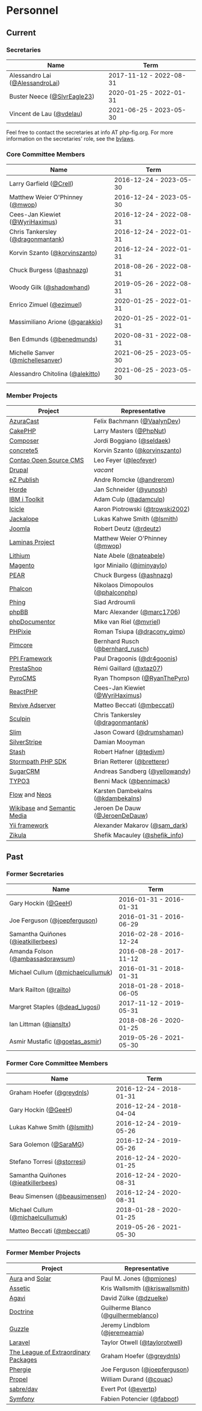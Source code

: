 # Personnel

## Current

### Secretaries

| Name                                  | Term                    |
|---------------------------------------|-------------------------|
| Alessandro Lai ([@AlessandroLai])     | 2017-11-12 - 2022-08-31 |
| Buster Neece ([@SlvrEagle23])         | 2020-01-25 - 2022-01-31 |
| Vincent de Lau ([@vdelau])            | 2021-06-25 - 2023-05-30 |

Feel free to contact the secretaries at info AT php-fig.org. For more information on the secretaries' role, see the [bylaws](https://www.php-fig.org/bylaws/mission-and-structure/#secretaries).


### Core Committee Members

| Name                                  | Term                    |
|---------------------------------------|-------------------------|
| Larry Garfield ([@Crell])             | 2016-12-24 - 2023-05-30 |
| Matthew Weier O'Phinney ([@mwop])     | 2016-12-24 - 2023-05-30 |
| Cees-Jan Kiewiet ([@WyriHaximus])     | 2016-12-24 - 2022-08-31 |
| Chris Tankersley ([@dragonmantank])   | 2016-12-24 - 2022-01-31 |
| Korvin Szanto ([@korvinszanto])       | 2016-12-24 - 2022-01-31 |
| Chuck Burgess ([@ashnazg])            | 2018-08-26 - 2022-08-31 |
| Woody Gilk ([@shadowhand])            | 2019-05-26 - 2022-08-31 |
| Enrico Zimuel ([@ezimuel])            | 2020-01-25 - 2022-01-31 |
| Massimiliano Arione ([@garakkio])     | 2020-01-25 - 2022-01-31 |
| Ben Edmunds ([@benedmunds])           | 2020-08-31 - 2022-08-31 |
| Michelle Sanver ([@michellesanver])   | 2021-06-25 - 2023-05-30 |
| Alessandro Chitolina ([@alekitto])    | 2021-06-25 - 2023-05-30 |

### Member Projects

| Project                           | Representative                        |
|-----------------------------------|---------------------------------------|
| [AzuraCast]                       | Felix Bachmann ([@VaalynDev])         |
| [CakePHP]                         | Larry Masters ([@PhpNut])             |
| [Composer]                        | Jordi Boggiano ([@seldaek])           |
| [concrete5]                       | Korvin Szanto ([@korvinszanto])       |
| [Contao Open Source CMS]          | Leo Feyer ([@leofeyer])               |
| [Drupal]                          | *vacant*                              |
| [eZ Publish]                      | Andre Romcke ([@andrerom])            |
| [Horde]                           | Jan Schneider ([@yunosh])             |
| [IBM i Toolkit]                   | Adam Culp ([@adamculp])               |
| [Icicle]                          | Aaron Piotrowski ([@trowski2002])     |
| [Jackalope]                       | Lukas Kahwe Smith ([@lsmith])         |
| [Joomla]                          | Robert Deutz ([@rdeutz])              |
| [Laminas Project]                 | Matthew Weier O'Phinney ([@mwop])     |
| [Lithium]                         | Nate Abele ([@nateabele])             |
| [Magento]                         | Igor Miniailo ([@iminyaylo])          |
| [PEAR]                            | Chuck Burgess ([@ashnazg])            |
| [Phalcon]                         | Nikolaos Dimopoulos ([@phalconphp])   |
| [Phing]                           | Siad Ardroumli          |
| [phpBB]                           | Marc Alexander ([@marc1706])          |
| [phpDocumentor]                   | Mike van Riel ([@mvriel])             |
| [PHPixie]                         | Roman Tsiupa ([@dracony_gimp])        |
| [Pimcore]                         | Bernhard Rusch ([@bernhard_rusch])    |
| [PPI Framework]                   | Paul Dragoonis ([@dr4goonis])         |
| [PrestaShop]                      | Rémi Gaillard ([@xtaz07])             |
| [PyroCMS]                         | Ryan Thompson ([@RyanThePyro])        |
| [ReactPHP]                        | Cees-Jan Kiewiet ([@WyriHaximus])     |
| [Revive Adserver]                 | Matteo Beccati ([@mbeccati])          |
| [Sculpin]                         | Chris Tankersley ([@dragonmantank])   |
| [Slim]                            | Jason Coward ([@drumshaman])          |
| [SilverStripe]                    | Damian Mooyman                        |
| [Stash]                           | Robert Hafner ([@tedivm])             |
| [Stormpath PHP SDK]               | Brian Retterer ([@bretterer])         |
| [SugarCRM]                        | Andreas Sandberg ([@yellowandy])      |
| [TYPO3]                           | Benni Mack ([@bennimack])             |
| [Flow] and [Neos]                 | Karsten Dambekalns ([@kdambekalns])   |
| [Wikibase] and [Semantic Media]   | Jeroen De Dauw ([@JeroenDeDauw])      |
| [Yii framework]                   | Alexander Makarov ([@sam_dark])       |
| [Zikula]                          | Shefik Macauley ([@shefik_info])      |


## Past

### Former Secretaries

| Name                                  | Term                    |
|---------------------------------------|-------------------------|
| Gary Hockin ([@GeeH])                 | 2016-01-31 - 2016-01-31 |
| Joe Ferguson ([@joepferguson])        | 2016-01-31 - 2016-06-29 |
| Samantha Quiñones ([@ieatkillerbees]) | 2016-02-28 - 2016-12-24 |
| Amanda Folson ([@ambassadorawsum])    | 2016-08-28 - 2017-11-12 |
| Michael Cullum ([@michaelcullumuk])   | 2016-01-31 - 2018-01-31 |
| Mark Railton ([@railto])              | 2018-01-28 - 2018-06-05 |
| Margret Staples ([@dead_lugosi])      | 2017-11-12 - 2019-05-31 |
| Ian Littman ([@iansltx])              | 2018-08-26 - 2020-01-25 |
| Asmir Mustafic ([@goetas_asmir])      | 2019-05-26 - 2021-05-30 |


### Former Core Committee Members

| Name                                  | Term                    |
|---------------------------------------|-------------------------|
| Graham Hoefer ([@greydnls])           | 2016-12-24 - 2018-01-31 |
| Gary Hockin ([@GeeH])                 | 2016-12-24 - 2018-04-04 |
| Lukas Kahwe Smith ([@lsmith])         | 2016-12-24 - 2019-05-26 |
| Sara Golemon ([@SaraMG])              | 2016-12-24 - 2019-05-26 |
| Stefano Torresi ([@storresi])         | 2016-12-24 - 2020-01-25 |
| Samantha Quiñones ([@ieatkillerbees]) | 2016-12-24 - 2020-08-31 |
| Beau Simensen ([@beausimensen])       | 2016-12-24 - 2020-08-31 |
| Michael Cullum ([@michaelcullumuk])   | 2018-01-28 - 2020-01-25 |
| Matteo Beccati ([@mbeccati])          | 2019-05-26 - 2021-05-30 |

### Former Member Projects

| Project                                   | Representative                        |
|-------------------------------------------|---------------------------------------|
| [Aura] and [Solar]                        | Paul M. Jones ([@pmjones])            |
| [Assetic]                                 | Kris Wallsmith ([@kriswallsmith])     |
| [Agavi]                                   | David Zülke ([@dzuelke])              |
| [Doctrine]                                | Guilherme Blanco ([@guilhermeblanco]) |
| [Guzzle]                                  | Jeremy Lindblom ([@jeremeamia])       |
| [Laravel]                                 | Taylor Otwell ([@taylorotwell])       |
| [The League of Extraordinary Packages]    | Graham Hoefer ([@greydnls])           |
| [Phergie]                                 | Joe Ferguson ([@joepferguson])        |
| [Propel]                                  | William Durand ([@couac])             |
| [sabre/dav]                               | Evert Pot ([@evertp])                 |
| [Symfony]                                 | Fabien Potencier ([@fabpot])          |

[@adamculp]: https://twitter.com/adamculp
[@alekitto]: https://twitter.com/alekitto
[@AlessandroLai]: https://twitter.com/AlessandroLai
[@ambassadorawsum]: https://twitter.com/ambassadorawsum
[@andrerom]: https://twitter.com/andrerom
[@benedmunds]: https://twitter.com/benedmunds
[@bennimack]: https://twitter.com/bennimack
[@ashnazg]: https://twitter.com/ashnazg
[@beausimensen]: https://twitter.com/beausimensen
[@bernhard_rusch]: https://twitter.com/bernhard_rusch
[@bretterer]: https://twitter.com/bretterer
[@couac]: https://twitter.com/couac
[@Crell]: https://twitter.com/Crell
[@dead_lugosi]: https://twitter.com/dead_lugosi
[@dr4goonis]: https://twitter.com/dr4goonis
[@dracony_gimp]: https://twitter.com/dracony_gimp
[@dragonmantank]: https://twitter.com/dragonmantank
[@drumshaman]: https://twitter.com/drumshaman
[@dzuelke]: https://twitter.com/dzuelke
[@evertp]: https://twitter.com/evertp
[@ezimuel]: https://twitter.com/ezimuel
[@fabpot]: https://twitter.com/fabpot
[@garakkio]: https://twitter.com/garakkio
[@GeeH]: https://twitter.com/GeeH
[@goetas_asmir]: https://twitter.com/goetas_asmir
[@greydnls]: https://twitter.com/greydnls
[@guilhermeblanco]: https://twitter.com/guilhermeblanco
[@ieatkillerbees]: https://twitter.com/ieatkillerbees
[@jeremeamia]: https://twitter.com/jeremeamia
[@JeroenDeDauw]: https://twitter.com/JeroenDeDauw
[@joepferguson]: https://twitter.com/joepferguson
[@kdambekalns]: https://twitter.com/kdambekalns
[@korvinszanto]: https://twitter.com/korvinszanto
[@kriswallsmith]: https://twitter.com/kriswallsmith
[@iansltx]: https://twitter.com/iansltx
[@iminyaylo]: https://twitter.com/iminyaylo
[@leofeyer]: https://twitter.com/leofeyer
[@lsmith]: https://twitter.com/lsmith
[@marc1706]: https://twitter.com/marc1706
[@mbeccati]: https://twitter.com/mbeccati
[@michaelcullumuk]: https://twitter.com/michaelcullumuk
[@michellesanver]: https://twitter.com/michellesanver
[@michieltcs]: https://twitter.com/michieltcs
[@mvriel]: https://twitter.com/mvriel
[@mwop]: https://twitter.com/mwop
[@nateabele]: https://twitter.com/nateabele
[@phalconphp]: https://twitter.com/phalconphp
[@PhpNut]: https://twitter.com/PhpNut
[@pmjones]: https://twitter.com/pmjones
[@railto]: https://twitter.com/railto
[@rdeutz]: https://twitter.com/rdeutz
[@RyanThePyro]: https://twitter.com/RyanThePyro
[@sam_dark]: https://twitter.com/sam_dark
[@SaraMG]: https://twitter.com/SaraMG
[@seldaek]: https://twitter.com/seldaek
[@shadowhand]: https://twitter.com/shadowhand
[@shefik_info]: https://twitter.com/shefik_info
[@SlvrEagle23]: https://twitter.com/SlvrEagle23
[@storresi]: https://twitter.com/storresi
[@taylorotwell]: https://twitter.com/taylorotwell
[@tedivm]: https://twitter.com/tedivm
[@trowski2002]: https://twitter.com/trowski2002
[@VaalynDev]: https://twitter.com/vaalyndev
[@vdelau]: https://twitter.com/vdelau
[@WyriHaximus]: https://twitter.com/WyriHaximus
[@xtaz07]: https://twitter.com/xtaz07
[@yellowandy]: https://twitter.com/yellowandy
[@yunosh]: https://twitter.com/yunosh

[Agavi]: http://www.agavi.org
[Assetic]: https://github.com/kriswallsmith/assetic
[Aura]: http://auraphp.github.com
[AzuraCast]: https://www.azuracast.com/
[CakePHP]: http://cakephp.org
[Composer]: http://getcomposer.org
[concrete5]: http://www.concrete5.org
[Contao Open Source CMS]: https://contao.org
[Doctrine]: http://www.doctrine-project.org
[Drupal]: http://drupal.org
[eZ Publish]: http://ez.no
[Flow]: https://flow.neos.io/
[Guzzle]: http://guzzlephp.org
[Horde]: http://www.horde.org
[IBM i Toolkit]: https://github.com/zendtech/IbmiToolkit
[Icicle]: https://icicle.io
[Jackalope]: http://jackalope.github.com
[Joomla]: http://www.joomla.org
[Laminas Project]: https://getlaminas.org
[Laravel]: http://laravel.com
[Lithium]: http://li3.me
[Magento]: http://magento.com
[Neos]: https://neos.io
[PEAR]: http://pear.php.net
[Phalcon]: http://www.phalconphp.com
[Phergie]: https://www.phergie.org
[Phing]: http://www.phing.info
[phpBB]: http://www.phpbb.com
[phpDocumentor]: http://www.phpdoc.org
[PHPixie]: http://phpixie.com
[Pimcore]: http://www.pimcore.org
[PPI Framework]: https://github.com/ppi
[PrestaShop]: http://www.prestashop.com
[Propel]: http://www.propelorm.org
[PyroCMS]: http://www.pyrocms.com
[ReactPHP]: http://reactphp.org
[Revive Adserver]: http://www.revive-adserver.com
[sabre/dav]: http://sabre.io
[Sculpin]: https://sculpin.io
[Semantic Media]: http://www.semantic-mediawiki.org
[SilverStripe]: http://www.silverstripe.org
[Slim]: http://www.slimframework.com
[Solar]: http://solarphp.com
[Stash]: http://www.tedivm.com/stash
[Stormpath PHP SDK]: http://www.stormpath.com
[SugarCRM]: http://developers.sugarcrm.com/wordpress
[Symfony]: http://www.symfony.com
[TYPO3]: https://typo3.org
[The League of Extraordinary Packages]: http://thephpleague.com
[Wikibase]: http://www.wikiba.se
[Yii framework]: http://www.yiiframework.com
[Zikula]: https://github.com/zikula
